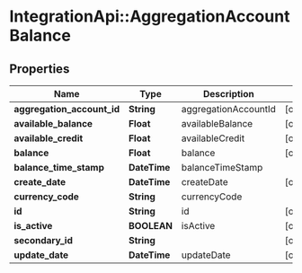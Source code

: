 # IntegrationApi::AggregationAccountBalance

## Properties
Name | Type | Description | Notes
------------ | ------------- | ------------- | -------------
**aggregation_account_id** | **String** | aggregationAccountId | [optional] 
**available_balance** | **Float** | availableBalance | [optional] 
**available_credit** | **Float** | availableCredit | [optional] 
**balance** | **Float** | balance | [optional] 
**balance_time_stamp** | **DateTime** | balanceTimeStamp | 
**create_date** | **DateTime** | createDate | [optional] 
**currency_code** | **String** | currencyCode | 
**id** | **String** | id | [optional] 
**is_active** | **BOOLEAN** | isActive | [optional] 
**secondary_id** | **String** |  | [optional] 
**update_date** | **DateTime** | updateDate | [optional] 


